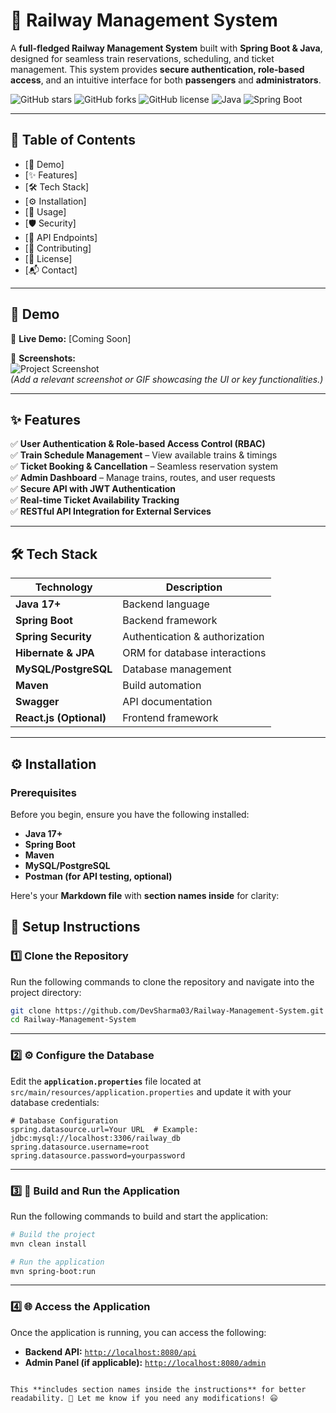 # 🚆 Railway Management System

A **full-fledged Railway Management System** built with **Spring Boot & Java**, designed for seamless train reservations, scheduling, and ticket management. This system provides **secure authentication, role-based access**, and an intuitive interface for both **passengers** and **administrators**.  

![GitHub stars](https://img.shields.io/github/stars/DevSharma03/Railway-Management-System?style=social)
![GitHub forks](https://img.shields.io/github/forks/DevSharma03/Railway-Management-System?style=social)
![GitHub license](https://img.shields.io/github/license/DevSharma03/Railway-Management-System)
![Java](https://img.shields.io/badge/Java-17-blue?logo=java)
![Spring Boot](https://img.shields.io/badge/Spring%20Boot-2.7.3-green?logo=spring)

---

## 📑 Table of Contents
- [🚀 Demo]
- [✨ Features]
- [🛠 Tech Stack]
- [⚙️ Installation]
- [🎯 Usage]
- [🛡️ Security]
- [🚀 API Endpoints]
- [🤝 Contributing]
- [📜 License]
- [📬 Contact]

---

## 🚀 Demo

🔗 **Live Demo:** [Coming Soon]  

📸 **Screenshots:**  
![Project Screenshot](https://your-image-url.com)  
*(Add a relevant screenshot or GIF showcasing the UI or key functionalities.)*

---

## ✨ Features

✅ **User Authentication & Role-based Access Control (RBAC)**  
✅ **Train Schedule Management** – View available trains & timings  
✅ **Ticket Booking & Cancellation** – Seamless reservation system  
✅ **Admin Dashboard** – Manage trains, routes, and user requests  
✅ **Secure API with JWT Authentication**  
✅ **Real-time Ticket Availability Tracking**  
✅ **RESTful API Integration for External Services**  

---

## 🛠 Tech Stack

| Technology | Description |
|------------|------------|
| **Java 17+** | Backend language |
| **Spring Boot** | Backend framework |
| **Spring Security** | Authentication & authorization |
| **Hibernate & JPA** | ORM for database interactions |
| **MySQL/PostgreSQL** | Database management |
| **Maven** | Build automation |
| **Swagger** | API documentation |
| **React.js (Optional)** | Frontend framework |

---

## ⚙️ Installation

### **Prerequisites**
Before you begin, ensure you have the following installed:

- **Java 17+**
- **Spring Boot**
- **Maven**
- **MySQL/PostgreSQL**
- **Postman (for API testing, optional)**

Here's your **Markdown file** with **section names inside** for clarity:  

## 🔧 Setup Instructions

### 1️⃣ Clone the Repository  
Run the following commands to clone the repository and navigate into the project directory:  
```bash
git clone https://github.com/DevSharma03/Railway-Management-System.git
cd Railway-Management-System
```

---

### 2️⃣ ⚙️ Configure the Database  

Edit the **`application.properties`** file located at `src/main/resources/application.properties` and update it with your database credentials:  

```properties
# Database Configuration
spring.datasource.url=Your URL  # Example: jdbc:mysql://localhost:3306/railway_db
spring.datasource.username=root
spring.datasource.password=yourpassword
```

---

### 3️⃣ 🚀 Build and Run the Application  

Run the following commands to build and start the application:  

```bash
# Build the project
mvn clean install

# Run the application
mvn spring-boot:run
```

---

### 4️⃣ 🌐 Access the Application  

Once the application is running, you can access the following:  

- **Backend API:** [`http://localhost:8080/api`](http://localhost:8080/api)  
- **Admin Panel (if applicable):** [`http://localhost:8080/admin`](http://localhost:8080/admin)  
```

This **includes section names inside the instructions** for better readability. 🚀 Let me know if you need any modifications! 😃


